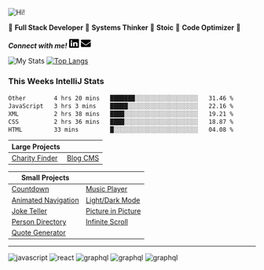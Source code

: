<img src="https://i.giphy.com/media/3PAL5bChWnak0WJ32x/giphy.webp" alt="Hi!">

:star2: **Full Stack Developer** :star2: **Systems Thinker** :star2: **Stoic** :star2: **Code Optimizer** :star2:

***Connect with me!*** <a href="https://www.linkedin.com/in/ethan-glover/"><img src="https://raw.githubusercontent.com/eglove/eglove/eeb591600b73da426bd298d229e2fd96df019488/linkedin-brands.svg" alt="LinkedIn" width="20px" height="20px"></a> <a href="mailto:hello@ethang.email"><img src="https://raw.githubusercontent.com/eglove/eglove/47aceecf4819797d993f5facc7764cb99d0ab039/envelope-solid.svg" alt="Email" width="20px" height="20px"></a>

![My Stats](https://github-readme-stats.vercel.app/api?username=eglove&show_icons=true&theme=default&count_private=true)
[![Top Langs](https://github-readme-stats.vercel.app/api/top-langs/?username=eglove&layout=compact)](https://github.com/anuraghazra/github-readme-stats)

### This Weeks IntelliJ Stats
<!--START_SECTION:waka-->
```text
Other        4 hrs 20 mins   ███████░░░░░░░░░░░░░░░░░░   31.46 % 
JavaScript   3 hrs 3 mins    █████░░░░░░░░░░░░░░░░░░░░   22.16 % 
XML          2 hrs 38 mins   ████░░░░░░░░░░░░░░░░░░░░░   19.21 % 
CSS          2 hrs 36 mins   ████░░░░░░░░░░░░░░░░░░░░░   18.87 % 
HTML         33 mins         █░░░░░░░░░░░░░░░░░░░░░░░░   04.08 %
```
<!--END_SECTION:waka-->

|Large Projects||
|---|---|
|[Charity Finder](https://github.com/eglove/Charity-App-React-GraphQL)|[Blog CMS](https://github.com/eglove/PHP-Dynamic-Website)|

|Small Projects||
|---|---|
|[Countdown](https://eglove.github.io/countdown/)|[Music Player](https://eglove.github.io/music-player/)|
|[Animated Navigation](https://eglove.github.io/navigation/)|[Light/Dark Mode](https://eglove.github.io/light-dark-mode/)|
|[Joke Teller](https://eglove.github.io/joke-teller/)|[Picture in Picture](https://eglove.github.io/picture-in-picture/)|
|[Person Directory](https://eglove.github.io/aliens/)|[Infinite Scroll](https://eglove.github.io/infinite-scroll/)|
|[Quote Generator](https://eglove.github.io/quote-generator/)||

<hr>
<div>
  <img src="https://www.vectorlogo.zone/logos/javascript/javascript-icon.svg" alt="javascript">
  <img src="https://www.vectorlogo.zone/logos/reactjs/reactjs-icon.svg" alt="react">
  <img src="https://www.vectorlogo.zone/logos/graphql/graphql-icon.svg" alt="graphql">
  <img src="https://www.vectorlogo.zone/logos/w3_html5/w3_html5-icon.svg" alt="graphql">
  <img src="https://www.vectorlogo.zone/logos/getbootstrap/getbootstrap-icon.svg" alt="graphql">
</div>
